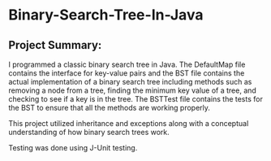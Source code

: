 # Binary-Search-Tree-In-Java
## Project Summary:
I programmed a classic binary search tree in Java. The DefaultMap file contains the interface for key-value pairs and the BST file contains the actual implementation of a binary search tree including methods such as removing a node from a tree, finding the minimum key value of a tree, and checking to see if a key is in the tree. The BSTTest file contains the tests for the BST to ensure that all the methods are working properly.

This project utilized inheritance and exceptions along with a conceptual understanding of how binary search trees work. 

Testing was done using J-Unit testing.
